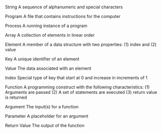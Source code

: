 String
A sequence of alphanumeric and special characters

Program
A file that contains instructions for the computer

Process
A running instance of a program

Array
A collection of elements in linear order

Element
A member of a data structure with two properties: (1) index and (2) value

Key
A unique identifier of an element

Value
The data associated with an element

Index
Special type of key that start at 0 and increase in increments of 1


Function
A programming construct with the following characteristics:
(1) Arguments are passed
(2) A set of statements are executed
(3) return value is returned


Argument
The input(s) for a function


Parameter
A placeholder for an argument


Return Value
The output of the function